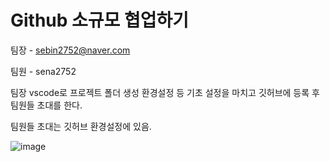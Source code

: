 # Github 소규모 협업하기

팀장 - sebin2752@naver.com

팀원 - sena2752

팀장 vscode로 프로젝트 폴더 생성 환경설정 등 기초 설정을 마치고 깃허브에 등록 후 팀원들 초대를 한다.

팀원들 초대는 깃허브 환경설정에 있음.

![image](https://github.com/user-attachments/assets/4835f6fb-ecb9-4120-bbe0-aba2a229426e)

